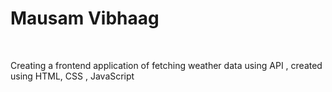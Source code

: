 <h1>Mausam Vibhaag</h1>
<br>
<p>Creating a frontend application of fetching weather data using API , created using HTML, CSS , JavaScript</p>
